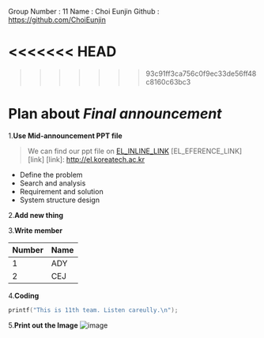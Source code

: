 Group Number : 11
Name : Choi Eunjin
Github : https://github.com/ChoiEunjin

<<<<<<< HEAD
=======

>>>>>>> 93c91ff3ca756c0f9ec33de56ff48c8160c63bc3
# Plan about *Final announcement*

1.**Use Mid-announcement PPT file**
> We can find our ppt file on
> [EL_INLINE_LINK](http://el.koreatech.ac.kr)
> [EL_EFERENCE_LINK][link]
[link]: http://el.koreatech.ac.kr

+ Define the problem
+ Search and analysis
+ Requirement and solution
+ System structure design

2.**Add new thing**

3.**Write member**

Number | Name
-------|------
1|ADY
2|CEJ

4.**Coding**
```C++
printf("This is 11th team. Listen careully.\n");
```

5.**Print out the Image**
![image]

[image]: http://www.lakecountyohio.gov/portals/41/presentations.jpg
